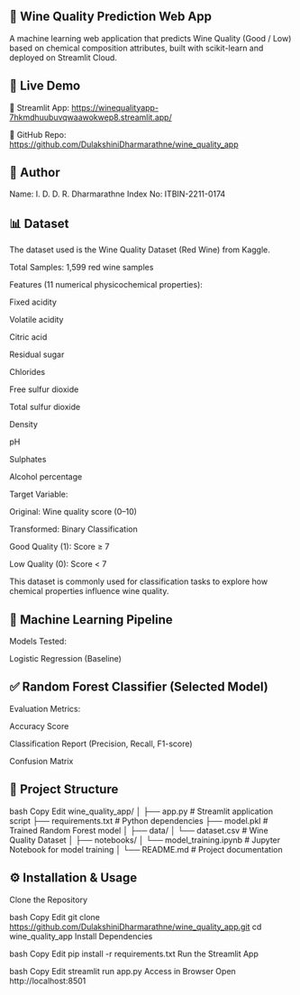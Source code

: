 ## 🍷 Wine Quality Prediction Web App
A machine learning web application that predicts Wine Quality (Good / Low) based on chemical composition attributes, built with scikit-learn and deployed on Streamlit Cloud.

## 🚀 Live Demo
🔗 Streamlit App: https://winequalityapp-7hkmdhuubuvqwaawokwep8.streamlit.app/

🔗 GitHub Repo: https://github.com/DulakshiniDharmarathne/wine_quality_app

## 👤 Author
Name: I. D. D. R. Dharmarathne
Index No: ITBIN-2211-0174

## 📊 Dataset
The dataset used is the Wine Quality Dataset (Red Wine) from Kaggle.

Total Samples: 1,599 red wine samples

Features (11 numerical physicochemical properties):

Fixed acidity

Volatile acidity

Citric acid

Residual sugar

Chlorides

Free sulfur dioxide

Total sulfur dioxide

Density

pH

Sulphates

Alcohol percentage

Target Variable:

Original: Wine quality score (0–10)

Transformed: Binary Classification

Good Quality (1): Score ≥ 7

Low Quality (0): Score < 7

This dataset is commonly used for classification tasks to explore how chemical properties influence wine quality.

## 🧠 Machine Learning Pipeline
Models Tested:

Logistic Regression (Baseline)

## ✅ Random Forest Classifier (Selected Model)

Evaluation Metrics:

Accuracy Score

Classification Report (Precision, Recall, F1-score)

Confusion Matrix

## 📂 Project Structure
bash
Copy
Edit
wine_quality_app/
│
├── app.py                 # Streamlit application script
├── requirements.txt       # Python dependencies
├── model.pkl              # Trained Random Forest model
│
├── data/
│   └── dataset.csv        # Wine Quality Dataset
│
├── notebooks/
│   └── model_training.ipynb # Jupyter Notebook for model training
│
└── README.md              # Project documentation

## ⚙️ Installation & Usage
Clone the Repository

bash
Copy
Edit
git clone https://github.com/DulakshiniDharmarathne/wine_quality_app.git
cd wine_quality_app
Install Dependencies

bash
Copy
Edit
pip install -r requirements.txt
Run the Streamlit App

bash
Copy
Edit
streamlit run app.py
Access in Browser
Open http://localhost:8501

